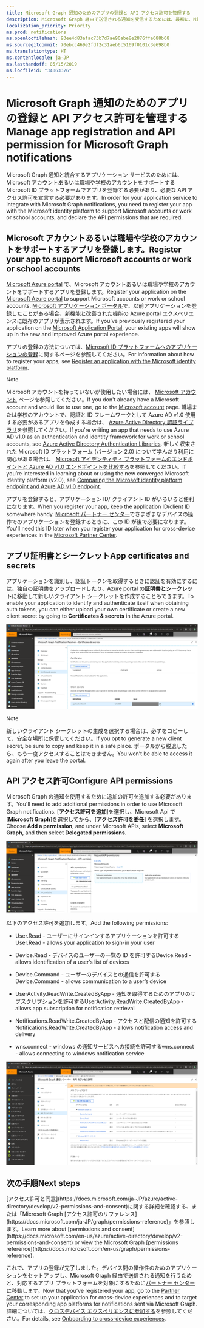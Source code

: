 ```yaml
---
title: Microsoft Graph 通知のためのアプリの登録と API アクセス許可を管理する
description: Microsoft Graph 経由で送信される通知を受信するためには、最初に、Microsoft Azure portal でアプリケーションを登録する必要があります。
localization_priority: Priority
ms.prod: notifications
ms.openlocfilehash: 93ee4d83afac73b7d7ae90abe8e2876ffe688b68
ms.sourcegitcommit: 70ebcc469e2fdf2c31aeb6c5169f0101c3e698b0
ms.translationtype: HT
ms.contentlocale: ja-JP
ms.lasthandoff: 05/15/2019
ms.locfileid: "34063376"
---
```

# <a name="manage-app-registration-and-api-permission-for-microsoft-graph-notifications"></a><span data-ttu-id="73ec9-103">Microsoft Graph 通知のためのアプリの登録と API アクセス許可を管理する</span><span class="sxs-lookup"><span data-stu-id="73ec9-103">Manage app registration and API permission for Microsoft Graph notifications</span></span>

<span data-ttu-id="73ec9-104">Microsoft Graph 通知と統合するアプリケーション サービスのためには、Microsoft アカウントあるいは職場や学校のアカウントをサポートする Microsoft ID プラットフォームでアプリを登録する必要があり、必要な API アクセス許可を宣言する必要があります。</span><span class="sxs-lookup"><span data-stu-id="73ec9-104">In order for your application service to integrate with Microsoft Graph notifications, you need to register your app with the Microsoft identity platform to support Microsoft accounts or work or school accounts, and declare the API permissions that are required.</span></span>

## <a name="register-your-app-to-support-microsoft-accounts-or-work-or-school-accounts"></a><span data-ttu-id="73ec9-105">Microsoft アカウントあるいは職場や学校のアカウントをサポートするアプリを登録します。</span><span class="sxs-lookup"><span data-stu-id="73ec9-105">Register your app to support Microsoft accounts or work or school accounts</span></span>

<span data-ttu-id="73ec9-106">[Microsoft Azure portal](https://portal.azure.com/#home) で、Microsoft アカウントあるいは職場や学校のアカウントをサポートするアプリを登録します。</span><span class="sxs-lookup"><span data-stu-id="73ec9-106">Register your application on the [Microsoft Azure portal](https://portal.azure.com/#home) to support Microsoft accounts or work or school accounts.</span></span> <span data-ttu-id="73ec9-107">[Microsoft アプリケーション ポータル](https://apps.dev.microsoft.com/)で、以前アプリケーションを登録したことがある場合、新機能と改善された機能の Azure portal エクスペリエンスに既存のアプリが表示されます。</span><span class="sxs-lookup"><span data-stu-id="73ec9-107">If you’ve previously registered your application on the [Microsoft Application Portal](https://apps.dev.microsoft.com/), your existing apps will show up in the new and improved Azure portal experience.</span></span>

<span data-ttu-id="73ec9-108">アプリの登録の方法については、[Microsoft ID プラットフォームへのアプリケーションの登録](auth-register-app-v2.md)に関するページを参照してください。</span><span class="sxs-lookup"><span data-stu-id="73ec9-108">For information about how to register your apps, see [Register an application with the Microsoft identity platform](auth-register-app-v2.md).</span></span> 


> [!NOTE]
> <span data-ttu-id="73ec9-109">Microsoft アカウントを持っていないが使用したい場合には、 [Microsoft アカウント](https://account.microsoft.com/account) ページを参照してください。</span><span class="sxs-lookup"><span data-stu-id="73ec9-109">If you don't already have a Microsoft account and would like to use one, go to the [Microsoft account](https://account.microsoft.com/account) page.</span></span> <span data-ttu-id="73ec9-110">職場または学校のアカウントで、認証と ID フレームワークとして Azure AD v1.0 使用する必要があるアプリを作成する場合は、 [Azure Active Directory 認証ライブラリ](https://docs.microsoft.com/azure/active-directory/develop/active-directory-authentication-libraries)を参照してください。</span><span class="sxs-lookup"><span data-stu-id="73ec9-110">If you're writing an app that needs to use Azure AD v1.0 as an authentication and identity framework for work or school accounts, see [Azure Active Directory Authentication Libraries](https://docs.microsoft.com/azure/active-directory/develop/active-directory-authentication-libraries).</span></span> <span data-ttu-id="73ec9-111">新しく収束された Microsoft ID プラットフォーム (バージョン 2.0) について学んだり利用に関心がある場合は、 [Microsoft アイデンティティ プラットフォームのエンドポイントと Azure AD v1.0 エンドポイントを比較する](https://docs.microsoft.com/ja-JP/azure/active-directory/develop/azure-ad-endpoint-comparison)を参照してください。</span><span class="sxs-lookup"><span data-stu-id="73ec9-111">If you’re interested in learning about or using the new converged Microsoft identity platform (v2.0), see [Comparing the Microsoft identity platform endpoint and Azure AD v1.0 endpoint](https://docs.microsoft.com/en-us/azure/active-directory/develop/azure-ad-endpoint-comparison).</span></span>

<span data-ttu-id="73ec9-112">アプリを登録すると、アプリケーション ID/ クライアント ID がいろいろと便利になります。</span><span class="sxs-lookup"><span data-stu-id="73ec9-112">When you register your app, keep the application ID/client ID somewhere handy.</span></span> <span data-ttu-id="73ec9-113">[Microsoft パートナー センター](https://partner.microsoft.com/)でさまざまなデバイスの操作でのアプリケーションを登録するときに、この ID が後で必要になります。 </span><span class="sxs-lookup"><span data-stu-id="73ec9-113">You'll need this ID later when you register your application for cross-device experiences in the [Microsoft Partner Center](https://partner.microsoft.com/).</span></span>

## <a name="app-certificates-and-secrets"></a><span data-ttu-id="73ec9-114">アプリ証明書とシークレット</span><span class="sxs-lookup"><span data-stu-id="73ec9-114">App certificates and secrets</span></span>

<span data-ttu-id="73ec9-115">アプリケーションを識別し、認証トークンを取得するときに認証を有効にするには、独自の証明書をアップロードしたり、Azure portal の**証明書とシークレット**に移動して新しいクライアント シークレットを作成することもできます。</span><span class="sxs-lookup"><span data-stu-id="73ec9-115">To enable your application to identify and authenticate itself when obtaining auth tokens, you can either upload your own certificate or create a new client secret by going to **Certificates & secrets** in the Azure portal.</span></span>
    
![Azure portal 内のアプリ証明書とシークレットのスクリーン ショット](images/notifications-app-secrets.png)
    
> [!NOTE]
> <span data-ttu-id="73ec9-117">新しいクライアント シークレットの生成を選択する場合は、必ずをコピーして、安全な場所に保管してください。</span><span class="sxs-lookup"><span data-stu-id="73ec9-117">If you opt to generate a new client secret, be sure to copy and keep it in a safe place.</span></span> <span data-ttu-id="73ec9-118">ポータルから脱退したら、もう一度アクセスすることはできません。</span><span class="sxs-lookup"><span data-stu-id="73ec9-118">You won’t be able to access it again after you leave the portal.</span></span>

## <a name="api-permissions"></a><span data-ttu-id="73ec9-119">API アクセス許可</span><span class="sxs-lookup"><span data-stu-id="73ec9-119">Configure API permissions</span></span>

<span data-ttu-id="73ec9-120">Microsoft Graph の通知を使用するために追加の許可を追加する必要があります。</span><span class="sxs-lookup"><span data-stu-id="73ec9-120">You'll need to add additional permissions in order to use Microsoft Graph notifications.</span></span> <span data-ttu-id="73ec9-121">[**アクセス許可を追加**]を選択し、Microsoft Api で [**Microsoft Graph**]を選択してから、[**アクセス許可を委任**] を選択します。</span><span class="sxs-lookup"><span data-stu-id="73ec9-121">Choose **Add a permission**, and under Microsoft APIs, select **Microsoft Graph**, and then select **Delegated permissions**.</span></span>
    
![Azure portal の API アクセス許可の要求ページのスクリーンショット](images/notifications-api-permissions.png)
    
<span data-ttu-id="73ec9-123">以下のアクセス許可を追加します。</span><span class="sxs-lookup"><span data-stu-id="73ec9-123">Add the following permissions:</span></span>

  - <span data-ttu-id="73ec9-124">User.Read - ユーザーにサインインするアプリケーションを許可する</span><span class="sxs-lookup"><span data-stu-id="73ec9-124">User.Read - allows your application to sign-in your user</span></span>

  - <span data-ttu-id="73ec9-125">Device.Read - デバイスのユーザーの一覧の ID を許可する</span><span class="sxs-lookup"><span data-stu-id="73ec9-125">Device.Read - allows identification of a user’s list of devices</span></span>

  - <span data-ttu-id="73ec9-126">Device.Command - ユーザーのデバイスとの通信を許可する</span><span class="sxs-lookup"><span data-stu-id="73ec9-126">Device.Command - allows communication to a user’s device</span></span>

  - <span data-ttu-id="73ec9-127">UserActivity.ReadWrite.CreatedByApp - 通知を取得するためのアプリのサブスクリプションを許可する</span><span class="sxs-lookup"><span data-stu-id="73ec9-127">UserActivity.ReadWrite.CreatedByApp - allows app subscription for notification retrieval</span></span>

  - <span data-ttu-id="73ec9-128">Notifications.ReadWrite.CreatedByApp - アクセスと配信の通知を許可する</span><span class="sxs-lookup"><span data-stu-id="73ec9-128">Notifications.ReadWrite.CreatedByApp - allows notification access and delivery</span></span>

  - <span data-ttu-id="73ec9-129">wns.connect - windows の通知サービスへの接続を許可する</span><span class="sxs-lookup"><span data-stu-id="73ec9-129">wns.connect - allows connecting to windows notification service</span></span>

  ![Azure portal で通知を行うのための代理アクセス権を示すスクリーン ショット](images/notifications-api-permissions-list.png)

## <a name="next-steps"></a><span data-ttu-id="73ec9-131">次の手順</span><span class="sxs-lookup"><span data-stu-id="73ec9-131">Next steps</span></span>

<span data-ttu-id="73ec9-132">
  [アクセス許可と同意](https://docs.microsoft.com/ja-JP/azure/active-directory/develop/v2-permissions-and-consent)に関する詳細を確認する、または「Microsoft Graph [アクセス許可のリファレンス](https://docs.microsoft.com/ja-JP/graph/permissions-reference)」を参照します。</span><span class="sxs-lookup"><span data-stu-id="73ec9-132">Learn more about [permissions and consent](https://docs.microsoft.com/en-us/azure/active-directory/develop/v2-permissions-and-consent) or view the Microsoft Graph [permissions reference](https://docs.microsoft.com/en-us/graph/permissions-reference).</span></span>

<span data-ttu-id="73ec9-133">これで、アプリの登録が完了しました。デバイス間の操作性のためのアプリケーションをセットアップし、Microsoft Graph 経由で送信される通知を行うためと、対応するアプリ プラットフォームを対象にするために[パートナー センター](https://partner.microsoft.com/)に移動します。</span><span class="sxs-lookup"><span data-stu-id="73ec9-133">Now that you’ve registered your app, go to the [Partner Center](https://partner.microsoft.com/) to set up your application for cross-device experiences and to target your corresponding app platforms for notifications sent via Microsoft Graph.</span></span> <span data-ttu-id="73ec9-134">詳細については、[クロスデバイス エクスペリエンスに参加する](notifications-integration-cross-device-experiences-onboarding.md)を参照してください。</span><span class="sxs-lookup"><span data-stu-id="73ec9-134">For details, see [Onboarding to cross-device experiences](notifications-integration-cross-device-experiences-onboarding.md).</span></span> 
